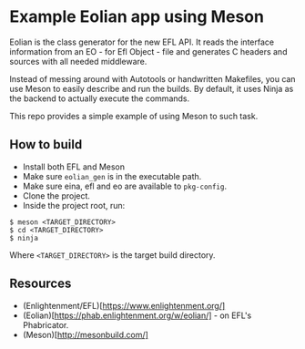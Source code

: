 # Example Eolian app using Meson

Eolian is the class generator for the new EFL API. It reads the interface
information from an EO - for Efl Object - file and generates C headers and
sources with all needed middleware.

Instead of messing around with Autotools or handwritten Makefiles, you
can use Meson to easily describe and run the builds. By default, it uses
Ninja as the backend to actually execute the commands.

This repo provides a simple example of using Meson to such task.

## How to build

- Install both EFL and Meson
- Make sure `eolian_gen` is in the executable path.
- Make sure eina, efl and eo are available to `pkg-config`.
- Clone the project.
- Inside the project root, run:
```
$ meson <TARGET_DIRECTORY>
$ cd <TARGET_DIRECTORY>
$ ninja
```
Where `<TARGET_DIRECTORY>` is the target build directory.

## Resources

- (Enlightenment/EFL)[https://www.enlightenment.org/]
- (Eolian)[https://phab.enlightenment.org/w/eolian/] - on EFL's Phabricator.
- (Meson)[http://mesonbuild.com/]
